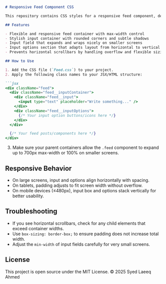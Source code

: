 ````markdown
# Responsive Feed Component CSS

This repository contains CSS styles for a responsive feed component, designed to be used with React or similar frontend frameworks. The styles create a clean, flexible input area and options section that adjust smoothly across different screen sizes without causing unwanted scrollbars.

## Features

- Flexible and responsive feed container with max-width control
- Stylish input container with rounded corners and subtle shadows
- Input field that expands and wraps nicely on smaller screens
- Input options section that adapts layout from horizontal to vertical on mobile
- Prevents horizontal scrollbars by handling overflow and flexible sizing

## How to Use

1. Add the CSS file (`Feed.css`) to your project.
2. Apply the following class names to your JSX/HTML structure:

```jsx
<div className="feed">
  <div className="feed__inputContainer">
    <div className="feed__input">
      <input type="text" placeholder="Write something..." />
    </div>
    <div className="feed__inputOptions">
      {/* Your input option buttons/icons here */}
    </div>
  </div>

  {/* Your feed posts/components here */}
</div>
````

3. Make sure your parent containers allow the `.feed` component to expand up to 700px max-width or 100% on smaller screens.

## Responsive Behavior

* On large screens, input and options align horizontally with spacing.
* On tablets, padding adjusts to fit screen width without overflow.
* On mobile devices (≤480px), input box and options stack vertically for better usability.

## Troubleshooting

* If you see horizontal scrollbars, check for any child elements that exceed container widths.
* Use `box-sizing: border-box;` to ensure padding does not increase total width.
* Adjust the `min-width` of input fields carefully for very small screens.

## License

This project is open source under the MIT License.
© 2025 Syed Laeeq Ahmed

```
```
